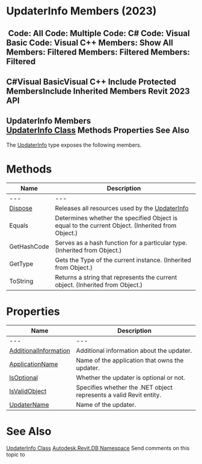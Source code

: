 # UpdaterInfo Members (2023)

﻿
 Code: All Code: Multiple Code: C# Code: Visual Basic Code: Visual C++  Members: Show All Members: Filtered Members: Filtered Members: Filtered   
---  
C#Visual BasicVisual C++
Include Protected MembersInclude Inherited Members
Revit 2023 API  
---  
UpdaterInfo Members  
[UpdaterInfo Class](839e2681-fa26-6587-5a92-e8dcd88af852.md "UpdaterInfo Class") Methods Properties See Also  
---  
The [UpdaterInfo](839e2681-fa26-6587-5a92-e8dcd88af852.md "UpdaterInfo Class") type exposes the following members.
# Methods
| Name | Description |
| --- | --- |
| --- | --- | --- |
| [Dispose](8479e633-a836-be39-82c2-3ed033c80ef8.md "Dispose Method") | Releases all resources used by the [UpdaterInfo](839e2681-fa26-6587-5a92-e8dcd88af852.md "UpdaterInfo Class") |
| Equals | Determines whether the specified Object is equal to the current Object. (Inherited from Object.) |
| GetHashCode | Serves as a hash function for a particular type.  (Inherited from Object.) |
| GetType | Gets the Type of the current instance. (Inherited from Object.) |
| ToString | Returns a string that represents the current object. (Inherited from Object.) |

# Properties
| Name | Description |
| --- | --- |
| --- | --- | --- |
| [AdditionalInformation](9ca1b9a8-2051-58d7-007c-9b40a0574548.md "AdditionalInformation Property") | Additional information about the updater. |
| [ApplicationName](c3ba3711-3f49-5069-a944-61601e550550.md "ApplicationName Property") | Name of the application that owns the updater. |
| [IsOptional](49812760-4c9f-e8a6-0674-dcd4cc3c8eeb.md "IsOptional Property") | Whether the updater is optional or not. |
| [IsValidObject](fe4910d2-d336-787b-c914-69fbc7e81db7.md "IsValidObject Property") | Specifies whether the .NET object represents a valid Revit entity. |
| [UpdaterName](dceecba9-0d61-944c-5588-f676fc51d34c.md "UpdaterName Property") | Name of the updater. |

# See Also
[UpdaterInfo Class](839e2681-fa26-6587-5a92-e8dcd88af852.md "UpdaterInfo Class")
[Autodesk.Revit.DB Namespace](87546ba7-461b-c646-cbb1-2cb8f5bff8b2.md "Autodesk.Revit.DB Namespace")
Send comments on this topic to 